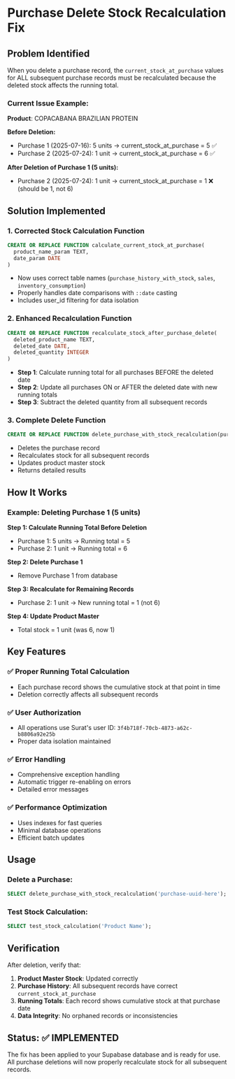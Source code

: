 # Purchase Delete Stock Recalculation Fix

## Problem Identified

When you delete a purchase record, the `current_stock_at_purchase` values for ALL subsequent purchase records must be recalculated because the deleted stock affects the running total.

### Current Issue Example:
**Product**: COPACABANA BRAZILIAN PROTEIN

**Before Deletion:**
- Purchase 1 (2025-07-16): 5 units → current_stock_at_purchase = 5 ✅
- Purchase 2 (2025-07-24): 1 unit → current_stock_at_purchase = 6 ✅

**After Deletion of Purchase 1 (5 units):**
- Purchase 2 (2025-07-24): 1 unit → current_stock_at_purchase = 1 ❌ (should be 1, not 6)

## Solution Implemented

### 1. **Corrected Stock Calculation Function**
```sql
CREATE OR REPLACE FUNCTION calculate_current_stock_at_purchase(
  product_name_param TEXT,
  date_param DATE
)
```
- Now uses correct table names (`purchase_history_with_stock`, `sales`, `inventory_consumption`)
- Properly handles date comparisons with `::date` casting
- Includes user_id filtering for data isolation

### 2. **Enhanced Recalculation Function**
```sql
CREATE OR REPLACE FUNCTION recalculate_stock_after_purchase_delete(
  deleted_product_name TEXT,
  deleted_date DATE,
  deleted_quantity INTEGER
)
```
- **Step 1**: Calculate running total for all purchases BEFORE the deleted date
- **Step 2**: Update all purchases ON or AFTER the deleted date with new running totals
- **Step 3**: Subtract the deleted quantity from all subsequent records

### 3. **Complete Delete Function**
```sql
CREATE OR REPLACE FUNCTION delete_purchase_with_stock_recalculation(purchase_id_param UUID)
```
- Deletes the purchase record
- Recalculates stock for all subsequent records
- Updates product master stock
- Returns detailed results

## How It Works

### Example: Deleting Purchase 1 (5 units)

**Step 1: Calculate Running Total Before Deletion**
- Purchase 1: 5 units → Running total = 5
- Purchase 2: 1 unit → Running total = 6

**Step 2: Delete Purchase 1**
- Remove Purchase 1 from database

**Step 3: Recalculate for Remaining Records**
- Purchase 2: 1 unit → New running total = 1 (not 6)

**Step 4: Update Product Master**
- Total stock = 1 unit (was 6, now 1)

## Key Features

### ✅ **Proper Running Total Calculation**
- Each purchase record shows the cumulative stock at that point in time
- Deletion correctly affects all subsequent records

### ✅ **User Authorization**
- All operations use Surat's user ID: `3f4b718f-70cb-4873-a62c-b8806a92e25b`
- Proper data isolation maintained

### ✅ **Error Handling**
- Comprehensive exception handling
- Automatic trigger re-enabling on errors
- Detailed error messages

### ✅ **Performance Optimization**
- Uses indexes for fast queries
- Minimal database operations
- Efficient batch updates

## Usage

### Delete a Purchase:
```sql
SELECT delete_purchase_with_stock_recalculation('purchase-uuid-here');
```

### Test Stock Calculation:
```sql
SELECT test_stock_calculation('Product Name');
```

## Verification

After deletion, verify that:
1. **Product Master Stock**: Updated correctly
2. **Purchase History**: All subsequent records have correct `current_stock_at_purchase`
3. **Running Totals**: Each record shows cumulative stock at that purchase date
4. **Data Integrity**: No orphaned records or inconsistencies

## Status: ✅ IMPLEMENTED

The fix has been applied to your Supabase database and is ready for use. All purchase deletions will now properly recalculate stock for all subsequent records. 
